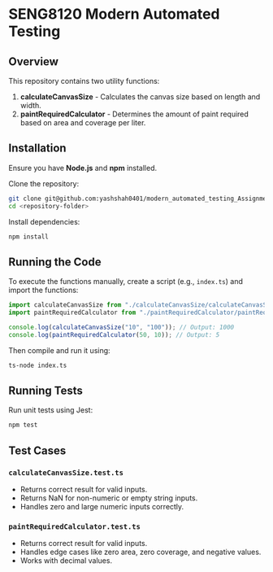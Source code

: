# SENG8120 Modern Automated Testing

## Overview
This repository contains two utility functions:
1. **calculateCanvasSize** - Calculates the canvas size based on length and width.
2. **paintRequiredCalculator** - Determines the amount of paint required based on area and coverage per liter.

## Installation
Ensure you have **Node.js** and **npm** installed.

Clone the repository:
```sh
git clone git@github.com:yashshah0401/modern_automated_testing_Assignment_2.git
cd <repository-folder>
```

Install dependencies:
```sh
npm install
```

## Running the Code
To execute the functions manually, create a script (e.g., `index.ts`) and import the functions:
```ts
import calculateCanvasSize from "./calculateCanvasSize/calculateCanvasSize";
import paintRequiredCalculator from "./paintRequiredCalculator/paintRequiredCalculator";

console.log(calculateCanvasSize("10", "100")); // Output: 1000
console.log(paintRequiredCalculator(50, 10)); // Output: 5
```

Then compile and run it using:
```sh
ts-node index.ts
```

## Running Tests
Run unit tests using Jest:
```sh
npm test
```

## Test Cases
### `calculateCanvasSize.test.ts`
- Returns correct result for valid inputs.
- Returns NaN for non-numeric or empty string inputs.
- Handles zero and large numeric inputs correctly.

### `paintRequiredCalculator.test.ts`
- Returns correct result for valid inputs.
- Handles edge cases like zero area, zero coverage, and negative values.
- Works with decimal values.
